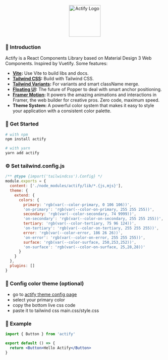 <p align="center">
  <a href="https://actifyjs.com">
    <img alt="Actify Logo" width="100" src="https://actifyjs.com/actify.svg">
  </a>
</p>

### 🚀 Introduction

Actify is a React Components Library based on Material Design 3 Web Components.
Inspired by Vuetify. Some features:

- **[Vite](https://vitejs.dev/):** Use Vite to build libs and docs.
- **[Tailwind CSS](https://tailwindcss.com/):** Build with Tailwind CSS.
- **[Tailwind Variants](https://www.tailwind-variants.org/):** For variants and smart className merge.
- **[Floating UI](https://floating-ui.com/):** The future of Popper to deal with smart anchor positioning.
- **[Framer Motion](https://www.framer.com/motion/):** It powers the amazing animations and interactions in Framer, the web builder for creative pros. Zero code, maximum speed.
- **Theme System:** A powerful color system that makes it easy to style your application with a consistent color palette.

### 🌻 Get Started

```bash
# with npm
npm install actify

# with yarn
yarn add actify
```

### ⚙️ Set tailwind.config.js

```js
/** @type {import('tailwindcss').Config} */
module.exports = {
  content: ['./node_modules/actify/lib/*.{js,mjs}'],
  theme: {
    extend: {
      colors: {
        primary: 'rgb(var(--color-primary, 0 106 106))',
        'on-primary': 'rgb(var(--color-on-primary, 255 255 255))',
        secondary: 'rgb(var(--color-secondary, 74 9999))',
        'on-secondary': 'rgb(var(--color-on-secondary, 255 255 255))',
        tertiary: 'rgb(var(--color-tertiary, 75 96 124))',
        'on-tertiary': 'rgb(var(--color-on-tertiary, 255 255 255))',
        error: 'rgb(var(--color-error, 186 26 26))',
        'on-error': 'rgb(var(--color-on-error, 255 255 255))',
        surface: 'rgb(var(--color-surface, 250,253,252))',
        'on-surface': 'rgb(var(--color-on-surface, 25,28,28))'
      }
    }
  },
  plugins: []
}
```

### 🎨 Config color theme (optional)

- go to [actify theme config page](https://actifyjs.com/getting-started/theme)
- select your primary color
- copy the bottom live css code
- paste it to tailwind css main.css/style.css

### 🎉 Example

```jsx
import { Button } from 'actify'

export default () => {
  return <Button>Hello Actify</Button>
}
```
